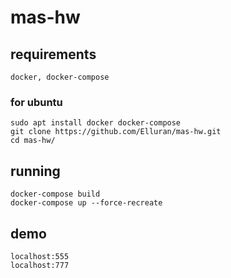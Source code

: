 # mas-hw
## requirements 
```
docker, docker-compose
```
### for ubuntu
```
sudo apt install docker docker-compose
git clone https://github.com/Elluran/mas-hw.git
cd mas-hw/
```
## running
```
docker-compose build
docker-compose up --force-recreate
```
## demo
```
localhost:555
localhost:777
```

